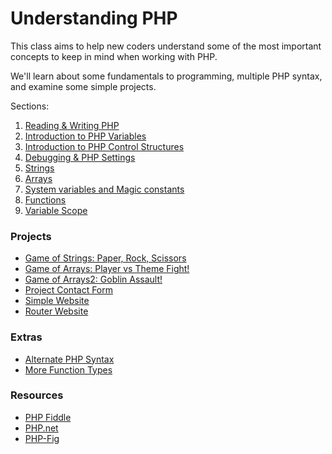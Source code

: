 # Understanding PHP

This class aims to help new coders understand some of the most important concepts to keep in mind when working with PHP. 

We'll learn about some fundamentals to programming, multiple PHP syntax, and examine some simple projects.

Sections: 

1. [Reading & Writing PHP](https://github.com/daggerhart/Academy-Understanding-PHP/wiki/Writing-PHP)
1. [Introduction to PHP Variables](https://github.com/daggerhart/Academy-Understanding-PHP/wiki/Introduction:-Variables)
1. [Introduction to PHP Control Structures](https://github.com/daggerhart/Academy-Understanding-PHP/wiki/Introduction:-Control-Structures)
1. [Debugging & PHP Settings](https://github.com/daggerhart/Academy-Understanding-PHP/wiki/Debugging)
1. [Strings](https://github.com/daggerhart/Academy-Understanding-PHP/wiki/Strings)
1. [Arrays](https://github.com/daggerhart/Academy-Understanding-PHP/wiki/Arrays)
1. [System variables and Magic constants](https://github.com/daggerhart/Academy-Understanding-PHP/wiki/System-Magic)
1. [Functions](https://github.com/daggerhart/Academy-Understanding-PHP/wiki/Functions)
1. [Variable Scope](https://github.com/daggerhart/Academy-Understanding-PHP/wiki/Scope)

### Projects 

* [Game of Strings: Paper, Rock, Scissors](game-strings/index.php) 
* [Game of Arrays: Player vs Theme Fight!](game-arrays/index.php)  
* [Game of Arrays2: Goblin Assault!](game-arrays2/index.php) 
* [Project Contact Form](project-contact-form)
* [Simple Website](website-simple)
* [Router Website](website-router)

### Extras

* [Alternate PHP Syntax](https://github.com/daggerhart/Academy-Understanding-PHP/wiki/Extra:-Alternate-PHP-Syntax)
* [More Function Types](https://github.com/daggerhart/Academy-Understanding-PHP/wiki/Extra:-More-Function-Types)

### Resources

* [PHP Fiddle](http://phpfiddle.org/)
* [PHP.net](http://php.net/manual/en/)
* [PHP-Fig](http://www.php-fig.org/)


